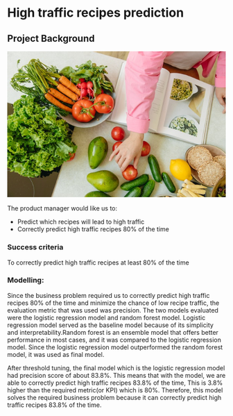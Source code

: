 # High traffic recipes prediction

## Project Background
![image](https://github.com/vaadewoyin/High-traffic-recipes-prediction/blob/main/image.jpg)

The product manager would like us to:
-  Predict which recipes will lead to high traffic
-   Correctly predict high traffic recipes 80% of the time

### Success criteria
To correctly predict high traffic recipes at least 80% of the time 

### Modelling:
Since the business problem required us to correctly predict high traffic recipes 80% of the time and minimize the chance of low recipe traffic, the evaluation metric that was used was precision. The two models evaluated were the logistic regression model and random forest model. Logistic regression model served as the baseline model because of its simplicity and interpretability.Random forest is an ensemble model that offers better performance in most cases, and it was compared to the logistic regression model. Since the logistic regression model outperformed the random forest model, it was used as final model.

After threshold tuning, the final model which is the logistic regression model had precision score of about 83.8%. This means that with the model, we are able to correctly predict high traffic recipes 83.8% of the time, This is 3.8% higher than the required metric(or KPI) which is 80%. Therefore, this model solves the required business problem because it can correctly predict high traffic recipes 83.8% of the time.

